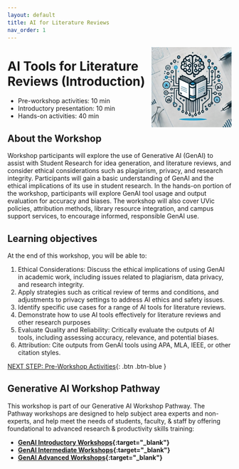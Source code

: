 ```yaml
---
layout: default
title: AI for Literature Reviews 
nav_order: 1
---
```

<img src="images/ai-lit-review-logo.jpeg" style="float:right;width:180px;" alt="decorative">

# AI Tools for Literature Reviews (Introduction)

- Pre-workshop activities: 10 min 
- Introductory presentation: 10 min
- Hands-on activities: 40 min

## About the Workshop 

Workshop participants will explore the use of Generative AI (GenAI) to assist with Student Research for idea generation, and literature reviews, and consider ethical considerations such as plagiarism, privacy, and research integrity. Participants will gain a basic understanding of GenAI and the ethical implications of its use in student research. In the hands-on portion of the workshop, participants will explore GenAI tool usage and output evaluation for accuracy and biases. The workshop will also cover UVic policies, attribution methods, library resource integration, and campus support services, to encourage informed, responsible GenAI use.

## Learning objectives

At the end of this workshop, you will be able to:

1. Ethical Considerations: Discuss the ethical implications of using GenAI in academic work, including issues related to plagiarism, data privacy, and research integrity.
2. Apply strategies such as critical review of terms and conditions, and adjustments to privacy settings to address AI ethics and safety issues.
3. Identify specific use cases for a range of AI tools for literature reviews.
4. Demonstrate how to use AI tools effectively for literature reviews and other research purposes
5. Evaluate Quality and Reliability: Critically evaluate the outputs of AI tools, including assessing accuracy, relevance, and potential biases.
6. Attribution: Cite outputs from GenAI tools using APA, MLA, IEEE, or other citation styles.
 
[NEXT STEP: Pre-Workshop Activities](pre-workshop.html){: .btn .btn-blue }

## Generative AI Workshop Pathway

This workshop is part of our Generative AI Workshop Pathway. The Pathway workshops are designed to help subject area experts and non-experts, and help meet the needs of students, faculty, & staff by offering foundational to advanced research & productivity skills training:

- **[GenAI Introductory Workshops](https://uviclibraries.github.io/genai-pathway/#introductory-workshops){:target="_blank"}**
- **[GenAI Intermediate Workshops](https://uviclibraries.github.io/genai-pathway/#intermediate-workshops){:target="_blank"}**
- **[GenAI Advanced Workshops](https://uviclibraries.github.io/genai-pathway/#intermediate-workshops){:target="_blank"}**
